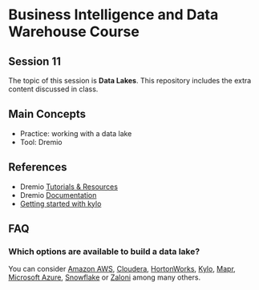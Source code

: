 # Business Intelligence and Data Warehouse Course

## Session 11

The topic of this session is **Data Lakes**. This repository includes the extra content discussed in class.

## Main Concepts

  - Practice: working with a data lake
  - Tool: Dremio

## References

  - Dremio [Tutorials & Resources](https://www.dremio.com/tutorials-resources)
  - Dremio [Documentation](https://docs.dremio.com)
  - [Getting started with kylo](https://calvinhartwell.gitbooks.io/getting-started-with-kylo/)
  
## FAQ

### Which options are available to build a data lake?

You can consider [Amazon AWS](https://aws.amazon.com/big-data/datalakes-and-analytics/), [Cloudera](https://www.cloudera.com), [HortonWorks](https://hortonworks.com), [Kylo](https://kylo.io), [Mapr](https://mapr.com), [Microsoft Azure](https://azure.microsoft.com/en-us/solutions/data-lake/), [Snowflake](https://www.snowflake.net) or [Zaloni](https://www.zaloni.com) among many others. 
